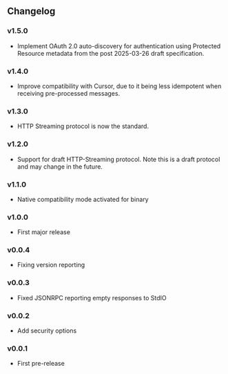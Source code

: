<h2 class="github">Changelog</h2>


### v1.5.0
- Implement OAuth 2.0 auto-discovery for authentication using Protected Resource metadata from the post 2025-03-26 draft specification.

### v1.4.0
- Improve compatibility with Cursor, due to it being less idempotent when receiving pre-processed messages.

### v1.3.0
- HTTP Streaming protocol is now the standard.

### v1.2.0
- Support for draft HTTP-Streaming protocol. Note this is a draft protocol and may change in the future.

### v1.1.0
- Native compatibility mode activated for binary

### v1.0.0
- First major release

### v0.0.4
- Fixing version reporting

### v0.0.3
- Fixed JSONRPC reporting empty responses to StdIO

### v0.0.2
- Add security options

### v0.0.1
- First pre-release
